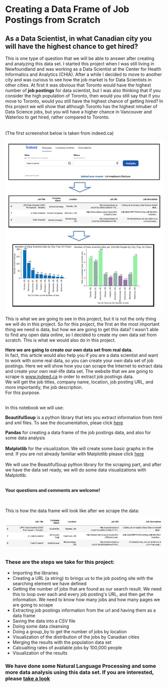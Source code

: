 <h1> Creating a Data Frame of Job Postings from Scratch</h1>
<h2> As a Data Scientist, in what Canadian city you will have the highest chance to get hired?</h2>

This is one type of question that we will be able to answer after creating and analyzing this data set. I started this project when I was still living in Newfoundland and was working as a Data Scientist at the Center for Health Informatics and Analytics (CHIA). After a while I decided to move to another city and was curious to see how the job market is for Data Scientists in other cities. At first it was obvious that Toronto would have the highest number of <b>job postings</b> for data scientist, but I was also thinking that if you consider the high population of Toronto, then would you still say that if you move to Toronto, would you still have the highest chance of getting hired? In this project we will show that although Toronto has the highest nmuber of Data Science jobs, but you will have a higher chance in Vancouver and Waterloo to get hired, rather compared to Toronto.</b><br><br><br>
(The first screenshot below is taken from indeed.ca)

<img src='Intro.png'>

This is what we are going to see in this project, but it is not the only thing we will do in this project.
So for this project, the first an the most important thing we need is data, but how we are going to get this data? I wasn't able to find any open data online, so I decided to create my own data set from scratch. This is what we would also do in this project.


<b>Here we are going to create our own data set from real data. </b><br>
In fact, this article would also help you if you are a data scientist and want to work with some real data, so you can create your own data set of job postings.
Here we will show how you can scrape the Internet to extract data and create your own real-life data set. The website that we are going to scrape is www.indeed.ca in order to extract job postings data.<br>
We will get the job titles, company name, location, job posting URL, and more importantly, the job description.<br>
For this purpose.<br><br>

In this notebook we will use:<br>

<b>BeautifulSoup</b> is a python library that lets you extract information from html and xml files. To see the documentation, pleae click <a href='https://www.crummy.com/software/BeautifulSoup/bs4/doc/'> here</a> 

<b>Pandas</b> for creating a data frame of the job postings data, and also for some data analysis<br><br>
<b>Matplotlib</b> for the visualization. We will create some basic graphs in the end. If you are not already familiar with Matplotlib please click <a href='https://matplotlib.org/'> here</a> <br><br>
We will use the BeautifulSoup python library for the scraping part, and after we have the data set ready, we will do some data visualizations with Matplotlib.<br><br>

<b>Your questions and comments are welcome! <br></b>

<br><br>This is how the data frame will look like after we scrape the data:

<img src='DF.png'>



<h3>These are the steps we take for this project:<br></h3>
<ul>
    <li> Importing the libraries<br>
    <li> Creating a URL (a string) to brings us to the job posting site with the searching element we have defined<br>
    <li> Getting the number of jobs that are found as our search result. We need this to loop over each and every job posting's URL, and then get the information. We need to know how many jobs and how many pages we are going to scrape<br>
    <li> Extracting job postings information from the url and having them as a data frame<br>
    <li> Saving the data into a CSV file<br>
    <li> Doing some data cleansing
    <li> Doing a group_by to get the number of jobs by location
    <li> Visualization of the distribution of the jobs by Canadian cities
    <li> Merging the results with the population data set
    <li> Calcualting rates of available jobs by 100,000 people
    <li> Visualization of the results
    
</ul>

### We have done some Natural Language Processing and some more data analysis using this data set. If you are interested, please  <a href='https://www.crummy.com/software/BeautifulSoup/bs4/doc/'> take a look</a> 
